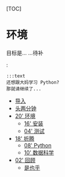 [TOC]

# 环境

目标是...
...待补


:

    :::text
    还想跟大妈学习 Python?
    那就请继续了...



* [导入](min-loading)
* [头两分钟](min-0-2)
* [20' 环境](min-2-22)
    - [16' 安装](min-2-18)
    - [04' 测试](min-18-22)
* [18' 折腾](min-22-40.md)
    - [08' Python](min-22-30)
    - [10' 数据科学](min-30-40)
* [02' 回顾](min-40-42)
    - [是也乎](min-plus)

